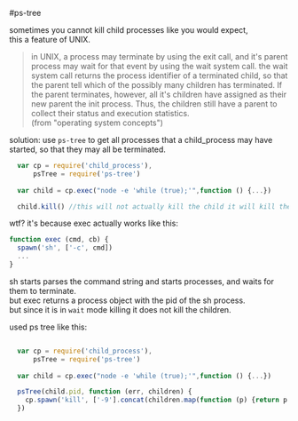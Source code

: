 #ps-tree

sometimes you cannot kill child processes like you would expect,  
this a feature of UNIX.

>in UNIX,  a process may terminate by using the exit call, and it's parent process may wait for that event by using the wait system call. the wait system call returns the process identifier of a terminated child, so that the parent tell which of the possibly many children has terminated. If the parent terminates, however, all it's children have assigned as their new parent the init process. Thus, the children still have a parent to collect their status and execution statistics.  
> (from "operating system concepts")

solution: use `ps-tree` to get all processes that a child_process may have started, so that they may all be terminated.

``` js
  var cp = require('child_process'),
      psTree = require('ps-tree')
    
  var child = cp.exec("node -e 'while (true);'",function () {...})

  child.kill() //this will not actually kill the child it will kill the `sh` process.

```

wtf? it's because exec actually works like this:

``` js
function exec (cmd, cb) {
  spawn('sh', ['-c', cmd])
  ...
}

```

sh starts parses the command string and starts processes, and waits for them to terminate.  
but exec returns a process object with the pid of the sh process.  
but since it is in `wait` mode killing it does not kill the children.

used ps tree like this:

``` js

  var cp = require('child_process'),
      psTree = require('ps-tree')
    
  var child = cp.exec("node -e 'while (true);'",function () {...})

  psTree(child.pid, function (err, children) {
    cp.spawn('kill', ['-9'].concat(children.map(function (p) {return p.PID})))
  })

```